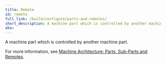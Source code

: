 ```yaml
---
title: Remote
id: remote
full_link: /build/configure/parts-and-remotes/
short_description: A machine part which is controlled by another machine part.
aka:
---
```


A machine part which is controlled by another machine part.

For more information, see [Machine Architecture: Parts, Sub-Parts and Remotes](/build/configure/parts-and-remotes/).
